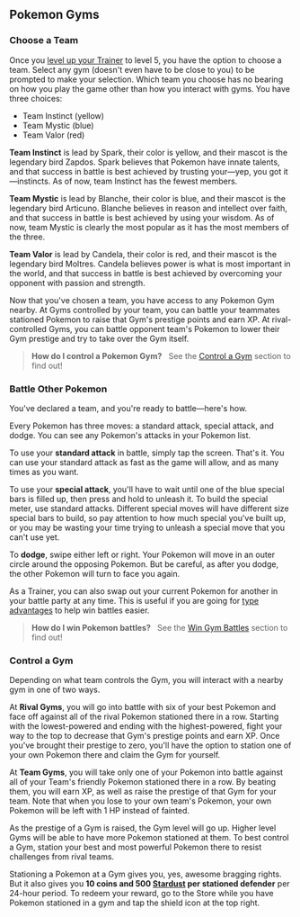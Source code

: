 ## Pokemon Gyms

### Choose a Team

Once you [level up your Trainer](#level-up-your-trainer) to level 5, you have the option to choose a team. Select any gym (doesn't even have to be close to you) to be prompted to make your selection. Which team you choose has no bearing on how you play the game other than how you interact with gyms. You have three choices:

* Team Instinct (yellow)
* Team Mystic (blue)
* Team Valor (red)

**Team Instinct** is lead by Spark, their color is yellow, and their mascot is the legendary bird Zapdos. Spark believes that Pokemon have innate talents, and that success in battle is best achieved by trusting your—yep, you got it—instincts. As of now, team Instinct has the fewest members.

**Team Mystic** is lead by Blanche, their color is blue, and their mascot is the legendary bird Articuno. Blanche believes in reason and intellect over faith, and that success in battle is best achieved by using your wisdom. As of now, team Mystic is clearly the most popular as it has the most members of the three.

**Team Valor** is lead by Candela, their color is red, and their mascot is the legendary bird Moltres. Candela believes power is what is most important in the world, and that success in battle is best achieved by overcoming your opponent with passion and strength.

Now that you've chosen a team, you have access to any Pokemon Gym nearby. At Gyms controlled by your team, you can battle your teammates stationed Pokemon to raise that Gym's prestige points and earn XP. At rival-controlled Gyms, you can battle opponent team's Pokemon to lower their Gym prestige and try to take over the Gym itself.

> **How do I control a Pokemon Gym?**  
See the [Control a Gym](#control-a-gym) section to find out!

### Battle Other Pokemon

You've declared a team, and you're ready to battle—here's how.

Every Pokemon has three moves: a standard attack, special attack, and dodge. You can see any Pokemon's attacks in your Pokemon list.

To use your **standard attack** in battle, simply tap the screen. That's it. You can use your standard attack as fast as the game will allow, and as many times as you want.

To use your **special attack**, you'll have to wait until one of the blue special bars is filled up, then press and hold to unleash it. To build the special meter, use standard attacks. Different special moves will have different size special bars to build, so pay attention to how much special you've built up, or you may be wasting your time trying to unleash a special move that you can't use yet.

To **dodge**, swipe either left or right. Your Pokemon will move in an outer circle around the opposing Pokemon. But be careful, as after you dodge, the other Pokemon will turn to face you again.

As a Trainer, you can also swap out your current Pokemon for another in your battle party at any time. This is useful if you are going for [type advantages](#win-gym-battles) to help win battles easier.

> **How do I win Pokemon battles?**  
See the [Win Gym Battles](#win-gym-battles) section to find out!

### Control a Gym

Depending on what team controls the Gym, you will interact with a nearby gym in one of two ways.

At **Rival Gyms**, you will go into battle with six of your best Pokemon and face off against all of the rival Pokemon stationed there in a row. Starting with the lowest-powered and ending with the highest-powered, fight your way to the top to decrease that Gym's prestige points and earn XP. Once you've brought their prestige to zero, you'll have the option to station one of your own Pokemon there and claim the Gym for yourself.

At **Team Gyms**, you will take only one of your Pokemon into battle against all of your Team's friendly Pokemon stationed there in a row. By beating them, you will earn XP, as well as raise the prestige of that Gym for your team. Note that when you lose to your own team's Pokemon, your own Pokemon will be left with 1 HP instead of fainted.

As the prestige of a Gym is raised, the Gym level will go up. Higher level Gyms will be able to have more Pokemon stationed at them. To best control a Gym, station your best and most powerful Pokemon there to resist challenges from rival teams.

Stationing a Pokemon at a Gym gives you, yes, awesome bragging rights. But it also gives you **10 coins and 500 [Stardust](#raise-your-pokemon-s-cp) per stationed defender** per 24-hour period. To redeem your reward, go to the Store while you have Pokemon stationed in a gym and tap the shield icon at the top right.
